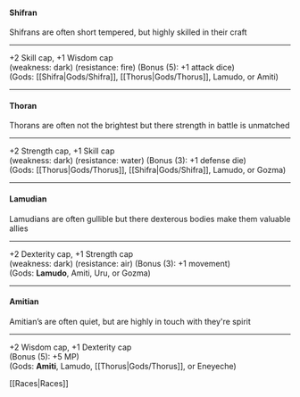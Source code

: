 #### **Shifran**  
Shifrans are often short tempered, but highly skilled in their craft  
 
---

+2 Skill cap, +1 Wisdom cap  
(weakness: dark) (resistance: fire) (Bonus (5): +1 attack dice)  
(Gods: [[Shifra|Gods/Shifra]], [[Thorus|Gods/Thorus]], Lamudo, or Amiti)
		
---

#### **Thoran**  
Thorans are often not the brightest but there strength in battle is unmatched  

---

+2 Strength cap, +1 Skill cap  
(weakness: dark) (resistance: water) (Bonus (3): +1 defense die)  
(Gods: [[Thorus|Gods/Thorus]], [[Shifra|Gods/Shifra]], Lamudo, or Gozma)  

---

#### **Lamudian**  
Lamudians are often gullible but there dexterous bodies make them valuable allies 

---

+2 Dexterity cap, +1 Strength cap  
(weakness: dark) (resistance: air) (Bonus (3): +1 movement)  
(Gods: __Lamudo__, Amiti, Uru, or Gozma)  

---

#### **Amitian**  
Amitian’s are often quiet, but are highly in touch with they're spirit   

---

+2 Wisdom cap, +1 Dexterity cap  
(Bonus (5): +5 MP)  
(Gods: __Amiti__, Lamudo, [[Thorus|Gods/Thorus]], or Eneyeche)  

[[Races|Races]]